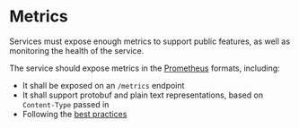 # Metrics

Services must expose enough metrics to support public features, as well as
monitoring the health of the service.

The service should expose metrics in the [Prometheus](https://prometheus.io/docs/introduction/overview/)
formats, including:

* It shall be exposed on an `/metrics` endpoint
* It shall support protobuf and plain text representations, based on `Content-Type` passed in
* Following the [best practices](https://prometheus.io/docs/practices/naming/)

